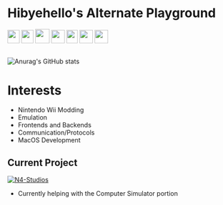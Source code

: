# Hibyehello's Alternate Playground

<!-- https://github.com/inttter/md-badges -->

<li style="display:inline;">
<a href="https://www.c-language.org/"> <img src="https://upload.wikimedia.org/wikipedia/commons/1/19/C_Logo.png" style="height:30; width:27;"></img></a>
<a href="https://isocpp.org/"> <img src="https://isocpp.org/assets/images/cpp_logo.png" style="height:30; width:27;"></img></a>
<a href="https://cs.brown.edu/courses/csci1260/spring-2021/lectures/x86-64-assembly-language-reference.html"> <img src="https://user-images.githubusercontent.com/103866722/177873824-ac727cae-29d5-406d-87de-93bb2bf21f02.png" style="height:32; width:32;"></img></a>
<a href="https://developer.mozilla.org/en-US/docs/Web/JavaScript"> <img src="https://upload.wikimedia.org/wikipedia/commons/6/6a/JavaScript-logo.png" style="height:30; width:30;"></img></a>
<a href="https://www.python.org/"> <img src="https://s3.dualstack.us-east-2.amazonaws.com/pythondotorg-assets/media/files/python-logo-only.svg" style="height:30; width:25;"></img></a>
<a href="https://www.swift.org/"> <img src="https://developer.apple.com/swift/resources/images/swift_logo_color.svg" style="height:30; width:30;"></img></a>
<a href="https://developer.apple.com/library/archive/documentation/Cocoa/Conceptual/ProgrammingWithObjectiveC/Introduction/Introduction.html#//apple_ref/doc/uid/TP40011210"> <img src="https://icon.icepanel.io/Technology/svg/Objective-C.svg" style="height:30; width:30; background-color: white;"></img></a>
</li>

##
![Anurag's GitHub stats](https://github-readme-stats.vercel.app/api?username=Hibyehello-alt&show_icons=true&theme=radical&hide=issues)

# Interests
- Nintendo Wii Modding
- Emulation
- Frontends and Backends
- Communication/Protocols
- MacOS Development

## Current Project
[![N4-Studios](https://github-readme-stats.vercel.app/api/pin/?username=hibyehello-alt&repo=n4studios)](https://github.com/hibyehello-alt/n4studios)

* Currently helping with the Computer Simulator portion
<!--
**Hibyehello-alt/Hibyehello-alt** is a ✨ _special_ ✨ repository because its `README.md` (this file) appears on your GitHub profile.

Here are some ideas to get you started:

- 🔭 I’m currently working on ...
- 🌱 I’m currently learning ...
- 👯 I’m looking to collaborate on ...
- 🤔 I’m looking for help with ...
- 💬 Ask me about ...
- 📫 How to reach me: ...
- 😄 Pronouns: ...
- ⚡ Fun fact: ...
-->

